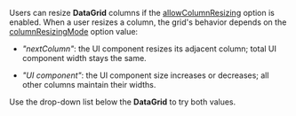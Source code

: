 Users can resize **DataGrid** columns if the [allowColumnResizing](/Documentation/ApiReference/UI_Widgets/dxDataGrid/Configuration/#allowColumnResizing) option is enabled. When a user resizes a column, the grid's behavior depends on the [columnResizingMode](/Documentation/ApiReference/UI_Widgets/dxDataGrid/Configuration/#columnResizingMode) option value:

* *"nextColumn"*: the UI component resizes its adjacent column; total UI component width stays the same.

* *"UI component"*: the UI component size increases or decreases; all other columns maintain their widths.

Use the drop-down list below the **DataGrid** to try both values.
